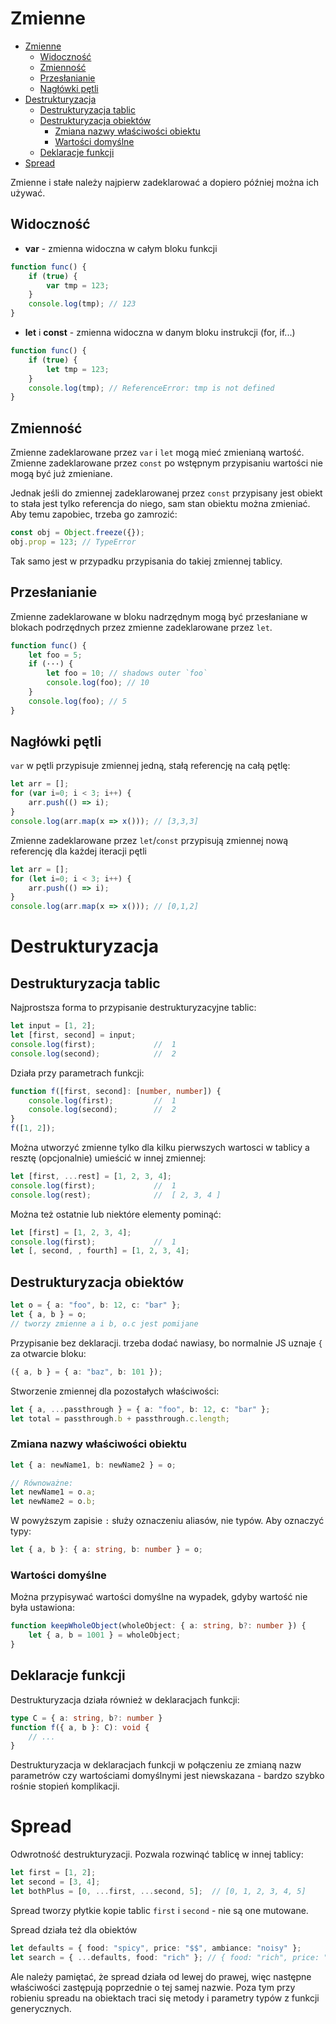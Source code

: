 # Zmienne

- [Zmienne](#zmienne)
    - [Widoczność](#widocznos)
    - [Zmienność](#zmiennos)
    - [Przesłanianie](#przesanianie)
    - [Nagłówki pętli](#nagowki-ptli)
- [Destrukturyzacja](#destrukturyzacja)
    - [Destrukturyzacja tablic](#destrukturyzacja-tablic)
    - [Destrukturyzacja obiektów](#destrukturyzacja-obiektow)
        - [Zmiana nazwy właściwości obiektu](#zmiana-nazwy-wasciwosci-obiektu)
        - [Wartości domyślne](#wartosci-domyslne)
    - [Deklaracje funkcji](#deklaracje-funkcji)
- [Spread](#spread)

Zmienne i stałe należy najpierw zadeklarować a dopiero później można ich używać.

## Widoczność
- **var** - zmienna widoczna w całym bloku funkcji
```js
function func() {
    if (true) {
        var tmp = 123;
    }
    console.log(tmp); // 123
}
```

- **let** i **const** - zmienna widoczna w danym bloku instrukcji (for, if...)
```js
function func() {
    if (true) {
        let tmp = 123;
    }
    console.log(tmp); // ReferenceError: tmp is not defined
}
```

## Zmienność
Zmienne zadeklarowane przez `var` i `let` mogą mieć zmienianą wartość. Zmienne zadeklarowane przez `const` po wstępnym przypisaniu wartości nie mogą być już zmieniane.

Jednak jeśli do zmiennej zadeklarowanej przez `const` przypisany jest obiekt to stała jest tylko referencja do niego, sam stan obiektu można zmieniać. Aby temu zapobiec, trzeba go zamrozić:
```js
const obj = Object.freeze({});
obj.prop = 123; // TypeError
```

Tak samo jest w przypadku przypisania do takiej zmiennej tablicy.

## Przesłanianie
Zmienne zadeklarowane w bloku nadrzędnym mogą być przesłaniane w blokach podrzędnych przez zmienne zadeklarowane przez `let`.

```js
function func() {
    let foo = 5;
    if (···) {
        let foo = 10; // shadows outer `foo`
        console.log(foo); // 10
    }
    console.log(foo); // 5
}
```

## Nagłówki pętli
`var` w pętli przypisuje zmiennej jedną, stałą referencję na całą pętlę:
```js
let arr = [];
for (var i=0; i < 3; i++) {
    arr.push(() => i);
}
console.log(arr.map(x => x())); // [3,3,3]
```

Zmienne zadeklarowane przez `let`/`const` przypisują zmiennej nową referencję dla każdej iteracji pętli
```js
let arr = [];
for (let i=0; i < 3; i++) {
    arr.push(() => i);
}
console.log(arr.map(x => x())); // [0,1,2]
```

# Destrukturyzacja

## Destrukturyzacja tablic
Najprostsza forma to przypisanie destrukturyzacyjne tablic:
```ts
let input = [1, 2];
let [first, second] = input;
console.log(first);             //  1
console.log(second);            //  2
```

Działa przy parametrach funkcji:

```ts
function f([first, second]: [number, number]) {
    console.log(first);         //  1
    console.log(second);        //  2
}
f([1, 2]);
```

Można utworzyć zmienne tylko dla kilku pierwszych wartosci w tablicy a resztę (opcjonalnie) umieścić w innej zmiennej:
```ts
let [first, ...rest] = [1, 2, 3, 4];
console.log(first);             //  1
console.log(rest);              //  [ 2, 3, 4 ]
```

Można też ostatnie lub niektóre elementy pominąć: 
```ts
let [first] = [1, 2, 3, 4];
console.log(first);             //  1
let [, second, , fourth] = [1, 2, 3, 4];
```

## Destrukturyzacja obiektów
```ts
let o = { a: "foo", b: 12, c: "bar" };
let { a, b } = o;
// tworzy zmienne a i b, o.c jest pomijane
```

Przypisanie bez deklaracji. trzeba dodać nawiasy, bo normalnie JS uznaje `{` za otwarcie bloku:
```ts
({ a, b } = { a: "baz", b: 101 }); 
```

Stworzenie zmiennej dla pozostałych właściwości:
```ts
let { a, ...passthrough } = { a: "foo", b: 12, c: "bar" };
let total = passthrough.b + passthrough.c.length;
```

### Zmiana nazwy właściwości obiektu
```ts
let { a: newName1, b: newName2 } = o;

// Równoważne:
let newName1 = o.a;
let newName2 = o.b;
```

W powyższym zapisie `:` służy oznaczeniu aliasów, nie typów. Aby oznaczyć typy:
```ts
let { a, b }: { a: string, b: number } = o;
```

### Wartości domyślne
Można przypisywać wartości domyślne na wypadek, gdyby wartość nie była ustawiona:

```ts
function keepWholeObject(wholeObject: { a: string, b?: number }) {
    let { a, b = 1001 } = wholeObject;
}
```

## Deklaracje funkcji
Destrukturyzacja działa również w deklaracjach funkcji:
```ts
type C = { a: string, b?: number }
function f({ a, b }: C): void {
    // ...
}
```

Destrukturyzacja w deklaracjach funkcji w połączeniu ze zmianą nazw parametrów czy wartościami domyślnymi jest niewskazana - bardzo szybko rośnie stopień komplikacji.

# Spread
Odwrotność destrukturyzacji. Pozwala rozwinąć tablicę w innej tablicy:
```ts
let first = [1, 2];
let second = [3, 4];
let bothPlus = [0, ...first, ...second, 5];  // [0, 1, 2, 3, 4, 5]
```
Spread tworzy płytkie kopie tablic `first` i `second` - nie są one mutowane.

Spread działa też dla obiektów
```ts
let defaults = { food: "spicy", price: "$$", ambiance: "noisy" };
let search = { ...defaults, food: "rich" }; // { food: "rich", price: "$$", ambiance: "noisy" }
```

Ale należy pamiętać, że spread działa od lewej do prawej, więc następne właściwości zastępują poprzednie o tej samej nazwie. Poza tym przy robieniu spreadu na obiektach traci się metody i parametry typów z funkcji generycznych.
